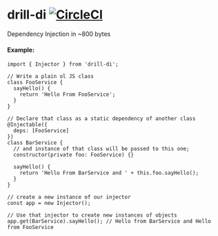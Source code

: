 # drill-di [![CircleCI](https://circleci.com/gh/deebloo/drill-di.svg?style=svg)](https://circleci.com/gh/deebloo/drill-di)

Dependency Injection in ~800 bytes

#### Example:

```TS
import { Injector } from 'drill-di';

// Write a plain ol JS class
class FooService {
  sayHello() {
    return 'Hello From FooService';
  }
}

// Declare that class as a static dependency of another class
@Injectable({
  deps: [FooService]
})
class BarService {
  // and instance of that class will be passed to this one;
  constructor(private foo: FooService) {}

  sayHello() {
    return 'Hello From BarService and ' + this.foo.sayHello();
  }
}

// create a new instance of our injector
const app = new Injector();

// Use that injector to create new instances of objects
app.get(BarService).sayHello(); // Hello from BarService and Hello from FooService
```
